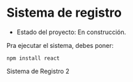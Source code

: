 <h1>Sistema de registro</h1>

- Estado del proyecto: En construcción.

Pra ejecutar el sistema, debes poner:

```npm install react```

Sistema de Registro 2
